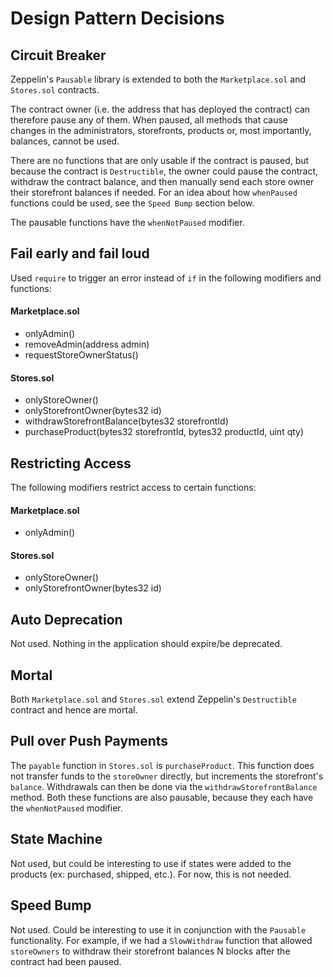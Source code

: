 # Design Pattern Decisions

## Circuit Breaker
Zeppelin's `Pausable` library is extended to both the `Marketplace.sol` and `Stores.sol` contracts. 

The contract owner (i.e. the address that has deployed the contract) can therefore pause any of them. 
When paused, all methods that cause changes in the administrators, storefronts, products or, most importantly, balances, cannot be used. 

There are no functions that are only usable if the contract is paused, but because the contract is `Destructible`, the owner could pause the contract, withdraw the contract balance, and then manually send each store owner their storefront balances if needed. For an idea about how `whenPaused` functions could be used, see the `Speed Bump` section below. 

The pausable functions have the `whenNotPaused` modifier. 

## Fail early and fail loud
Used `require` to trigger an error instead of `if` in the following modifiers and functions:

#### Marketplace.sol 
- onlyAdmin()
- removeAdmin(address admin) 
- requestStoreOwnerStatus() 

#### Stores.sol 
- onlyStoreOwner()
- onlyStorefrontOwner(bytes32 id)
- withdrawStorefrontBalance(bytes32 storefrontId) 
- purchaseProduct(bytes32 storefrontId, bytes32 productId, uint qty) 

## Restricting Access
The following modifiers restrict access to certain functions: 

#### Marketplace.sol 
- onlyAdmin()

#### Stores.sol 
- onlyStoreOwner()
- onlyStorefrontOwner(bytes32 id)

## Auto Deprecation
Not used. Nothing in the application should expire/be deprecated.

## Mortal
Both `Marketplace.sol` and `Stores.sol` extend Zeppelin's `Destructible` contract and hence are mortal.

## Pull over Push Payments
The `payable` function in `Stores.sol` is `purchaseProduct`. This function does not transfer funds to the `storeOwner` directly, but increments the storefront's `balance`. Withdrawals can then be done via the `withdrawStorefrontBalance` method. Both these functions are also pausable, because they each have the `whenNotPaused` modifier. 

## State Machine
Not used, but could be interesting to use if states were added to the products (ex: purchased, shipped, etc.). For now, this is not needed. 

## Speed Bump
Not used. Could be interesting to use it in conjunction with the `Pausable` functionality. For example, if we had a `SlowWithdraw` function that allowed `storeOwners` to withdraw their storefront balances N blocks after the contract had been paused. 
